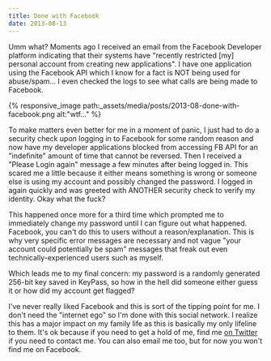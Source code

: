 ```yaml
---
title: Done with Facebook
date: 2013-08-13
---
```


Umm what? Moments ago I received an email from the Facebook Developer platform indicating that their systems have "recently restricted [my] personal account from creating new applications". I have one application using the Facebook API which I know for a fact is NOT being used for abuse/spam… I even checked the logs to see what calls are being made to Facebook.

<!-- break -->

{% responsive_image path:_assets/media/posts/2013-08-done-with-facebook.png alt:"wtf…" %}

To make matters even better for me in a moment of panic, I just had to do a security check upon logging in to Facebook for some random reason and now have my developer applications blocked from accessing FB API for an "indefinite" amount of time that cannot be reversed. Then I received a "Please Login again" message a few minutes after being logged in. This scared me a little because it either means something is wrong or someone else is using my account and possibly changed the password. I logged in again quickly and was greeted with ANOTHER security check to verify my identity. Okay what the fuck?

This happened once more for a third time which prompted me to immediately change my password until I can figure out what happened. Facebook, you can't do this to users without a reason/explanation. This is why very specific error messages are necessary and not vague "your account could potentially be spam" messages that freak out even technically-experienced users such as myself.

Which leads me to my final concern: my password is a randomly generated 256-bit key saved in KeyPass, so how in the hell did someone either guess it or how did my account get flagged?

I've never really liked Facebook and this is sort of the tipping point for me. I don't need the "internet ego" so I'm done with this social network. I realize this has a major impact on my family life as this is basically my only lifeline to them. It's ok because if you need to get a hold of me, find me [on Twitter](https://twitter.com/brandonb927) if you need to contact me. You can also email me too, but for now you won't find me on Facebook.

